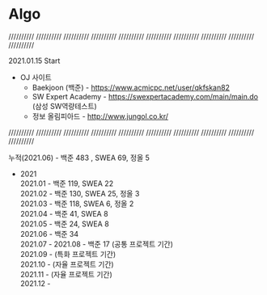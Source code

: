 # Algo

 ////////// ////////// ////////// ////////// ////////// ////////// ////////// ////////// ////////// //////////

2021.01.15 Start

* OJ 사이트
  * Baekjoon (백준) - https://www.acmicpc.net/user/qkfskan82
  * SW Expert Academy - https://swexpertacademy.com/main/main.do    (삼성 SW역량테스트)
  * 정보 올림피아드 - http://www.jungol.co.kr/
 
 ////////// ////////// ////////// ////////// ////////// ////////// ////////// ////////// ////////// //////////
 
누적(2021.06) - 백준 483 , SWEA 69, 정올 5   
 * 2021   
2021.01 - 백준 119, SWEA 22   
2021.02 - 백준 130, SWEA 25, 정올 3   
2021.03 - 백준 118, SWEA 6, 정올 2   
2021.04 - 백준 41, SWEA 8   
2021.05 - 백준 24, SWEA 8   
2021.06 - 백준 34   
2021.07 - 
2021.08 - 백준 17 (공통 프로젝트 기간)   
2021.09 - (특화 프로젝트 기간)   
2021.10 - (자율 프로젝트 기간)   
2021.11 - (자율 프로젝트 기간)   
2021.12 -    
